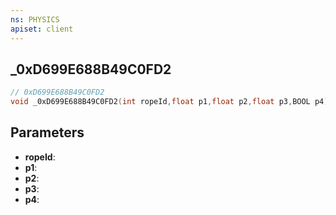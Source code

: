 ```yaml
---
ns: PHYSICS
apiset: client
---
```

## _0xD699E688B49C0FD2

```c
// 0xD699E688B49C0FD2
void _0xD699E688B49C0FD2(int ropeId,float p1,float p2,float p3,BOOL p4);
```


## Parameters
* **ropeId**:
* **p1**:
* **p2**:
* **p3**:
* **p4**: